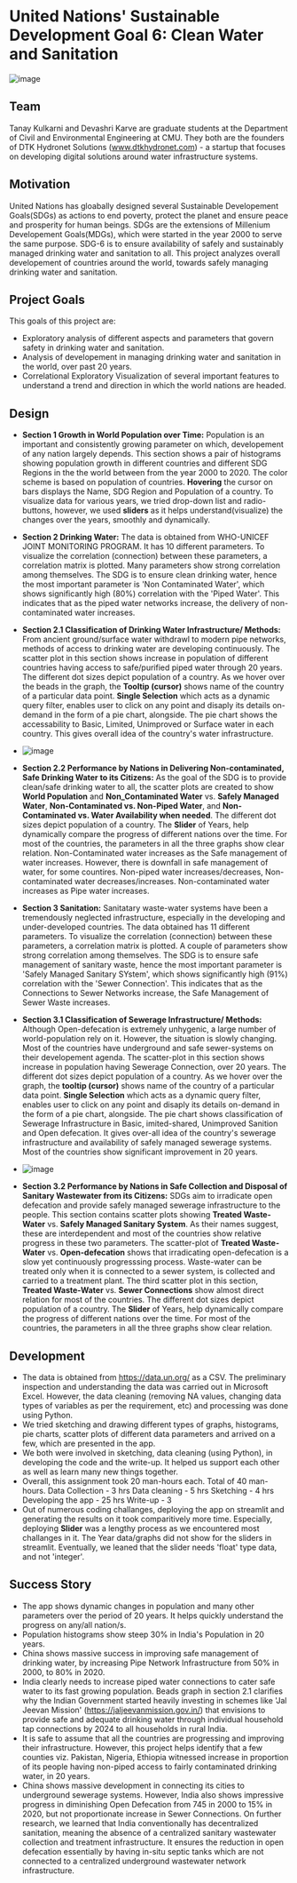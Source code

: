 # United Nations' Sustainable Development Goal 6: Clean Water and Sanitation

![image](https://user-images.githubusercontent.com/98185275/155863655-ae677235-9eee-4ce5-860c-581fa1dbb03b.png)

## Team
Tanay Kulkarni and Devashri Karve are graduate students at the Department of Civil and Environmental Engineering at CMU. They both are the founders of DTK Hydronet Solutions (www.dtkhydronet.com) - a startup that focuses on developing digital solutions around water infrastructure systems.

## Motivation
United Nations has gloabally designed several Sustainable Developement Goals(SDGs) as actions to end poverty, protect the planet and ensure peace and prosperity for human beings. SDGs are the extensions of Millenium Developement Goals(MDGs), which were started in the year 2000 to serve the same purpose. SDG-6 is to ensure availability of safely and sustainably managed drinking water and sanitation to all. This project analyzes overall developement of countries around the world, towards safely managing drinking water and sanitation. 

## Project Goals
This goals of this project are:
- Exploratory analysis of different aspects and parameters that govern safety in drinking water and sanitation.
- Analysis of developement in managing drinking water and sanitation in the world, over past 20 years.
- Correlational Exploratory Visualization of several important features to understand a trend and direction in which the world nations are headed.


## Design

- **Section 1 Growth in World Population over Time:** Population is an important and consistently growing parameter on which, developement of any nation largely depends. This section shows a pair of histograms showing population growth in different countries and different SDG Regions in the the world between from the year 2000 to 2020. The color scheme is based on population of countries. **Hovering** the cursor on bars displays the Name, SDG Region and Population of a country. To visualize data for various years, we tried drop-down list and radio-buttons, however, we used **sliders** as it helps understand(visualize) the changes over the years, smoothly and dynamically.

 
- **Section 2 Drinking Water:** The data is obtained from WHO-UNICEF JOINT MONITORING PROGRAM. It has 10 different parameters. To visualize the correlation (connection) between these parameters, a correlation matrix is plotted. Many parameters show strong correlation among themselves. The SDG is to ensure clean drinking water, hence the most important parameter is 'Non Contaminated Water', which shows significantly high (80%) correlation with the 'Piped Water'. This indicates that as the piped water networks increase, the delivery of non-contaminated water increases. 


- **Section 2.1 Classification of Drinking Water Infrastructure/ Methods:** From ancient ground/surface water withdrawl to modern pipe networks, methods of access to drinking water are developing continuously. The scatter plot in this section shows increase in population of different countries having access to safe/purified piped water through 20 years. The different dot sizes depict population of a country. As we hover over the beads in the graph, the **Tooltip (cursor)** shows name of the country of a particular data point. **Single Selection** which acts as a dynamic query filter, enables user to click on any point and disaply its details on-demand in the form of a pie chart, alongside. The pie chart shows the accessability to Basic, Limited, Unimproved or Surface water in each country. This gives overall idea of the country's water infrastructure. 
- ![image](https://user-images.githubusercontent.com/98185275/156105796-54e44a8d-a499-47d5-b0ff-a46bad405a4c.png)

- **Section 2.2 Performance by Nations in Delivering Non-contaminated, Safe Drinking Water to its Citizens:** As the goal of the SDG is to provide clean/safe drinking water to all, the scatter plots are created to show **World Population** and **Non_Contaminated Water** vs. **Safely Managed Water**, **Non-Contaminated vs. Non-Piped Water**, and **Non-Contaminated vs. Water Availability when needed**. The different dot sizes depict population of a country. The **Slider** of Years, help dynamically compare the progress of different nations over the time. For most of the countries, the parameters in all the three graphs show clear relation. Non-Contaminated water increases as the Safe management of water increases. However, there is downfall in safe management of water, for some countires. Non-piped water increases/decreases, Non-contaminated water decreases/increases. Non-contaminated water increases as Pipe water increases.

- **Section 3 Sanitation:** Sanitatary waste-water systems have been a tremendously neglected infrastructure, especially in the developing and under-developed countries. The data obtained has 11 different parameters. To visualize the correlation (connection) between these parameters, a correlation matrix is plotted. A couple of parameters show strong correlation among themselves. The SDG is to ensure safe management of sanitary waste, hence the most important parameter is 'Safely Managed Sanitary SYstem', which shows significantly high (91%) correlation with the 'Sewer Connection'. This indicates that as the Connections to Sewer Networks increase, the Safe Management of Sewer Waste increases.

- **Section 3.1 Classification of Sewerage Infrastructure/ Methods:** Although Open-defecation is extremely unhygenic, a large number of world-population rely on it. However, the situation is slowly changing. Most of the countries have underground and safe sewer-systems on their developement agenda. The scatter-plot in this section shows increase in population having Sewerage Connection, over 20 years. The different dot sizes depict population of a country. As we hover over the graph, the **tooltip (cursor)** shows name of the country of a particular data point. **Single Selection** which acts as a dynamic query filter, enables user to click on any point and disaply its details on-demand in the form of a pie chart, alongside. The pie chart shows classification of Sewerage Infrastructure in Basic, imited-shared, Unimproved Sanition and Open defecation. It gives over-all idea of the country's sewerage infrastructure and availability of safely managed sewerage systems. Most of the countries show significant improvement in 20 years.
- ![image](https://user-images.githubusercontent.com/98185275/156108059-c444f574-0209-4013-8271-ddaa78eeb092.png)


- **Section 3.2 Performance by Nations in Safe Collection and Disposal of Sanitary Wastewater from its Citizens:** SDGs aim to irradicate open defecation and provide safely managed sewerage infrastructure to the people. This section contains scatter plots showing **Treated Waste-Water** vs. **Safely Managed Sanitary System**. As their names suggest, these are interdependent and most of the countries show relative progress in these two parameters. The scatter-plot of **Treated Waste-Water** vs. **Open-defecation** shows that irradicating open-defecation is a slow yet continuously progresssing process. Waste-water can be treated only when it is connected to a sewer system, is collected and carried to a treatment plant. The third scatter plot in this section, **Treated Waste-Water** vs. **Sewer Connections** show almost direct relation for most of the countries. The different dot sizes depict population of a country. The **Slider** of Years, help dynamically compare the progress of different nations over the time. For most of the countries, the parameters in all the three graphs show clear relation.

## Development

- The data is obtained from https://data.un.org/ as a CSV. The preliminary inspection and understanding the data was carried out in Microsoft Excel. However, the data cleaning (removing NA values, changing data types of variables as per the requirement, etc) and processing was done using Python. 
- We tried sketching and drawing different types of graphs, histograms, pie charts, scatter plots of different data parameters and arrived on a few, which are presented in the app. 
- We both were involved in sketching, data cleaning (using Python), in developing the code and the write-up. It helped us support each other as well as learn many new things together. 
- Overall, this assignment took 20 man-hours each. Total of 40 man-hours.
  Data Collection - 3 hrs
  Data cleaning - 5 hrs
  Sketching - 4 hrs
  Developing the app - 25 hrs
  Write-up - 3
- Out of numerous coding challanges, deploying the app on streamlit and generating the results on it took comparitively more time. Especially, deploying **Slider** was a lengthy process as we encountered most challanges in it. The Year data/graphs did not show for the sliders in streamlit. Eventually, we leaned that the slider needs 'float' type data, and not 'integer'.

## Success Story

- The app shows dynamic changes in population and many other parameters over the period of 20 years. It helps quickly understand the progress on any/all nation/s. 
- Population histograms show steep 30% in India's Population in 20 years.
- China shows massive success in improving safe management of drinking water, by increasing Pipe Network Infrastructure from 50% in 2000, to 80% in 2020.
- India clearly needs to increase piped water connections to cater safe water to its fast growing population. Beads graph in section 2.1 clarifies why the Indian Government started heavily investing in schemes like 'Jal Jeevan Mission' (https://jaljeevanmission.gov.in/) that envisions to provide safe and adequate drinking water through individual household tap connections by 2024 to all households in rural India.
- It is safe to assume that all the countries are progressing and improving their infrastructure. However, this project helps identify that a few counties viz. Pakistan, Nigeria, Ethiopia witnessed increase in proportion of its people having non-piped access to fairly contaminated drinking water, in 20 years.
- China shows massive development in connecting its cities to underground sewerage systems. However, India also shows impressive progress in diminishing Open Defecation from 745 in 2000 to 15% in 2020, but not proportionate increase in Sewer Connections. On further research, we learned that India conventionally has decentralized sanitation, meaning the absence of a centralized sanitary wastewater collection and treatment infrastructure. It ensures the reduction in open defecation essentially by having in-situ septic tanks which are not connected to a centralized underground wastewater network infrastructure. 

